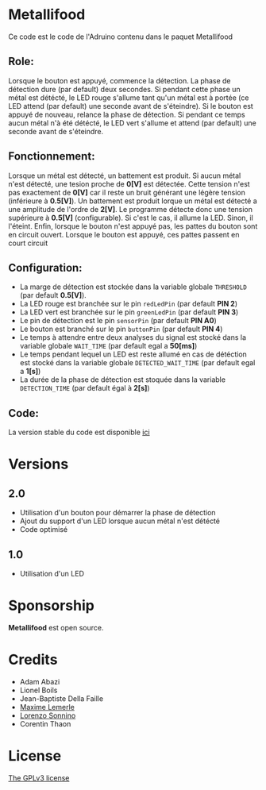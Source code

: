 
# Metallifood
Ce code est le code de l'Adruino contenu dans le paquet Metallifood

## Role:
Lorsque le bouton est appuyé, commence la détection. La phase de détection dure (par default) deux secondes.
Si pendant cette phase un métal est détécté, le LED rouge s'allume tant qu'un métal est à portée (ce LED attend (par default) une seconde avant de s'éteindre).
Si le bouton est appuyé de nouveau, relance la phase de détection.
Si pendant ce temps aucun métal n'à été détécté, le LED vert s'allume et attend (par default) une seconde avant de s'éteindre.

## Fonctionnement:
Lorsque un métal est détecté, un battement est produit.
Si aucun métal n'est détecté, une tesion proche de **0[V]** est détectée.
Cette tension n'est pas exactement de **0[V]** car il reste un bruit générant une légère tension (inférieure à **0.5[V]**).
Un battement est produit lorque un métal est détecté a une amplitude de l'ordre de **2[V]**.
Le programme détecte donc une tension supérieure à **0.5[V]** (configurable). Si c'est le cas, il allume la LED. Sinon, il l'éteint.
Enfin, lorsque le bouton n'est appuyé pas, les pattes du bouton sont en circuit ouvert. Lorsque le bouton est appuyé, ces pattes passent en court circuit

## Configuration:
* La marge de détection est stockée dans la variable globale ```THRESHOLD``` (par default **0.5[V]**).
* La LED rouge est branchée sur le pin ```redLedPin``` (par default **PIN 2**)
* La LED vert est branchée sur le pin ```greenLedPin``` (par default **PIN 3**)
* Le pin de détection est le pin ```sensorPin``` (par default **PIN A0**)
* Le bouton est branché sur le pin ```buttonPin``` (par default **PIN 4**)
* Le temps à attendre entre deux analyses du signal est stocké dans la variable globale ```WAIT_TIME``` (par default egal a **50[ms]**)
* Le temps pendant lequel un LED est reste allumé en cas de détéction est stocké dans la variable globale ```DETECTED_WAIT_TIME``` (par default egal a **1[s]**)
* La durée de la phase de détection  est stoquée dans la variable ```DETECTION_TIME``` (par default égal à **2[s]**)

## Code:
La version stable du code est disponible [ici](https://github.com/lsonnino/code-metallifood/tree/master/v2.0)

# Versions

## 2.0

* Utilisation d'un bouton pour démarrer la phase de détection
* Ajout du support d'un LED lorsque aucun métal n'est détécté
* Code optimisé

## 1.0
* Utilisation d'un LED

# Sponsorship

**Metallifood**  est open source.

# Credits

- Adam Abazi
- Lionel Boils
- Jean-Baptiste Della Faille
- [Maxime Lemerle](https://github.com/maxIem)
- [Lorenzo Sonnino](https://github.com/lsonnino)
- Corentin Thaon

# License

[The GPLv3 license](https://www.gnu.org/licenses/gpl-3.0.en.html)
